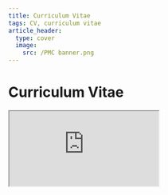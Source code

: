 ```yaml
---
title: Curriculum Vitae
tags: CV, curriculum vitae
article_header:
  type: cover
  image:
    src: /PMC banner.png
---
```


# Curriculum Vitae

<iframe src="https://docs.google.com/document/d/e/2PACX-1vQzfJyUIULwaIWgW4KwPWMer95N1s59NUWtqbXhia4lEGdsyKQCUEfucrhOxrELeOCPkBrRilV2V_SG/pub?embedded=true"></iframe>

